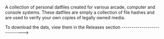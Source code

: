 A collection of personal datfiles created for various arcade, computer and console systems.  These datfiles are simply a collection of file hashes and are used to verify your own copies of legally owned media.

To download the dats, view them in the Releases section   ---------------------------->
